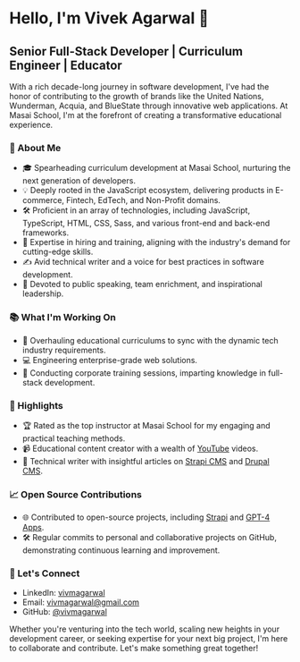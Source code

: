 # Hello, I'm Vivek Agarwal 👋

## Senior Full-Stack Developer | Curriculum Engineer | Educator

With a rich decade-long journey in software development, I've had the honor of contributing to the growth of brands like the United Nations, Wunderman, Acquia, and BlueState through innovative web applications. At Masai School, I'm at the forefront of creating a transformative educational experience.

### 🚀 About Me
- 🎓 Spearheading curriculum development at Masai School, nurturing the next generation of developers.
- 💡 Deeply rooted in the JavaScript ecosystem, delivering products in E-commerce, Fintech, EdTech, and Non-Profit domains.
- 🛠️ Proficient in an array of technologies, including JavaScript, TypeScript, HTML, CSS, Sass, and various front-end and back-end frameworks.
- 🤝 Expertise in hiring and training, aligning with the industry's demand for cutting-edge skills.
- ✍️ Avid technical writer and a voice for best practices in software development.
- 💬 Devoted to public speaking, team enrichment, and inspirational leadership.

### 📚 What I'm Working On
- 📖 Overhauling educational curriculums to sync with the dynamic tech industry requirements.
- 💻 Engineering enterprise-grade web solutions.
- 🌱 Conducting corporate training sessions, imparting knowledge in full-stack development.

### 🌟 Highlights
- 🏆 Rated as the top instructor at Masai School for my engaging and practical teaching methods.
- 📹 Educational content creator with a wealth of [YouTube](https://www.youtube.com/@coding-aasaan-hain) videos.
- 📝 Technical writer with insightful articles on [Strapi CMS](https://strapi.io/blog/how-to-create-a-custom-api-endpoint-in-strapi) and [Drupal CMS](https://www.drupal.org/docs/7/api/database-api/dynamic-queries).

### 📈 Open Source Contributions
- 🌐 Contributed to open-source projects, including [Strapi](https://github.com/vivmagarwal/strapi-plugin-custom-api-builder) and [GPT-4 Apps](https://github.com/vivmagarwal/GPT-4-Student-Assistant-BOT).
- 🛠️ Regular commits to personal and collaborative projects on GitHub, demonstrating continuous learning and improvement.

### 🤝 Let's Connect
- LinkedIn: [vivmagarwal](https://www.linkedin.com/in/vivmagarwal/)
- Email: vivmagarwal@gmail.com
- GitHub: [@vivmagarwal](https://github.com/vivmagarwal)

Whether you're venturing into the tech world, scaling new heights in your development career, or seeking expertise for your next big project, I'm here to collaborate and contribute. Let's make something great together!


